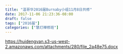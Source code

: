 ```yaml
---
title: "温哥华2016届Burnaby小组11月8日共修"
date: 2017-11-06 21:23:36-08:00
draft: false
tags: ["2016届"]
categories: ["慧灯禅修班"]
---
```

https://huidengvan.s3-us-west-2.amazonaws.com/attachments/280/file_2a48e75.docx
